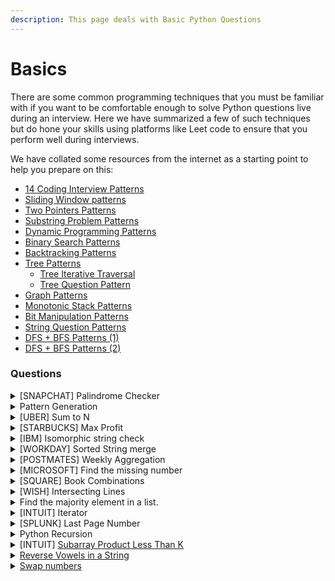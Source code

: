 ```yaml
---
description: This page deals with Basic Python Questions
---
```


# Basics

There are some common programming techniques that you must be familiar with if you want to be comfortable enough to solve Python questions live during an interview. Here we have summarized a few of such techniques but do hone your skills using platforms like Leet code to ensure that you perform well during interviews.

We have collated some resources from the internet as a starting point to help you prepare on this:

* [14 Coding Interview Patterns](https://hackernoon.com/14-patterns-to-ace-any-coding-interview-question-c5bb3357f6ed)
* [Sliding Window patterns](https://leetcode.com/problems/frequency-of-the-most-frequent-element/solutions/1175088/C++-Maximum-Sliding-Window-Cheatsheet-Template/)
* [Two Pointers Patterns](https://leetcode.com/discuss/study-guide/1688903/Solved-all-two-pointers-problems-in-100-days)
* [Substring Problem Patterns](https://leetcode.com/problems/minimum-window-substring/solutions/26808/Here-is-a-10-line-template-that-can-solve-most-'substring'-problems/)
* [Dynamic Programming Patterns](https://leetcode.com/discuss/study-guide/458695/Dynamic-Programming-Patterns)
* [Binary Search Patterns](https://leetcode.com/discuss/study-guide/786126/Python-Powerful-Ultimate-Binary-Search-Template.-Solved-many-problems)
* [Backtracking Patterns](https://leetcode.com/problems/permutations/solutions/18239/A-general-approach-to-backtracking-questions-in-Java-\(Subsets-Permutations-Combination-Sum-Palindrome-Partioning\)/)
* [Tree Patterns](https://leetcode.com/discuss/study-guide/937307/Iterative-or-Recursive-or-DFS-and-BFS-Tree-Traversal-or-In-Pre-Post-and-LevelOrder-or-Views)
  * [Tree Iterative Traversal](https://medium.com/leetcode-patterns/leetcode-pattern-0-iterative-traversals-on-trees-d373568eb0ec)
  * [Tree Question Pattern](https://leetcode.com/discuss/study-guide/2879240/TREE-QUESTION-PATTERN-2023-oror-TREE-STUDY-GUIDE)
* [Graph Patterns](https://leetcode.com/discuss/study-guide/655708/Graph-For-Beginners-Problems-or-Pattern-or-Sample-Solutions)
* [Monotonic Stack Patterns](https://leetcode.com/discuss/study-guide/2347639/A-comprehensive-guide-and-template-for-monotonic-stack-based-problems)
* [Bit Manipulation Patterns](https://leetcode.com/discuss/study-guide/3901862/All-Types-of-Patterns-for-Bits-Manipulations-and-How-to-use-it)
* [String Question Patterns](https://leetcode.com/discuss/study-guide/2001789/Collections-of-Important-String-questions-Pattern)
* [DFS + BFS Patterns (1)](https://medium.com/leetcode-patterns/leetcode-pattern-2-dfs-bfs-25-of-the-problems-part-2-a5b269597f52)
* [DFS + BFS Patterns (2)](https://medium.com/leetcode-patterns/leetcode-pattern-2-dfs-bfs-25-of-the-problems-part-2-a5b269597f52)

### Questions

<details>

<summary>[SNAPCHAT] Palindrome Checker</summary>

Given a string, determine whether any permutation of it is a palindrome.

For example, _carerac_ should return _true_, since it can be rearranged to form _racecar_, which is a palindrome. _sunset_ should return _false_, since there’s no rearrangement that can form a palindrome.

**Answer**

<pre class="language-python"><code class="lang-python"># A string can be a palindrome only if it has even pair of characters and at max 1 odd character
<strong>def palindrome(x):
</strong>    char_dict = {}
    for i in x:
# we will check if the element exists else we will add it to the dictionary
        try:
            char_dict[i] = char_dict[i] + 1
        except:
            char_dict.update({i:1})
 # next we will create a list of element counts and use list comprehension 
 # to check if odd element count is 1 and rest all even           
    check = list(char_dict.values())
    if (len([temp for temp in check if temp%2==1]) == 1 and len([temp for temp in check if temp%2==0]) > 1):
        return "palindrome"
    else:
        return "not palindrome"
    
print(palindrome("carerac"))
print(palindrome("abc"))
</code></pre>

</details>

<details>

<summary>Pattern Generation</summary>

Write a function to generate this pattern:\
1\
2 3\
4 5 6

Now change the code to output\
1\
1 2\
1 2 3

**Answer**

```python
def pyramid(n):
    counter = 1
    max = 1
    while(max<n):
        for i in range(max, max+counter): # for the second pattern change max to 1
            print(i, end=" ")
            max=max+1
        counter=counter+1
        print(" ")
    
pyramid(6)
```

</details>

<details>

<summary>[UBER] Sum to N</summary>

Given a list of positive integers, find all combinations that equal the value N.

Example:

_integers = \[2,3,5], target = 8,_

_output = \[\[2,2,2,2],\[2,3,3],\[3,5]]_

**Answer**

{% code overflow="wrap" %}
```python
# Ref: https://stackoverflow.com/questions/58415182/function-that-find-combination-of-values-that-sums-to-a-given-number

def a(lst, target):
    final_list = [] # list to store all the valid results
    
    def _a(idx, li):
        if target == sum(li): final_list.append(li)
        elif target < sum(li): return
        
        for u in range(idx, len(lst)):
            _a(u , li + [lst[u]]) # recursive call
        return final_list
    
    return _a(0, []) # initial call

a([2,3,5],8)ython
```
{% endcode %}

</details>

<details>

<summary>[STARBUCKS] Max Profit</summary>

Given a list of stock prices in ascending order by datetime, write a function that outputs the max profit by buying and selling at a specific interval.

_Example:_

_stock\_prices = \[10,5,20,32,25,12]_

_buy –> 5 sell –> 32_

**Answer**

```python
li = [10,5,20,32,25,12]
diff = 0
for i,j in enumerate(li):
    try:
        if(diff<(max(li[i+1:])-j)):
            diff = max(li[i+1:])-j
            buy = j
            sell = max(li[i+1:])
        print(j, max(li[i+1:]))
    except:
        print("end")
    
print(buy, sell, diff)
```

</details>

<details>

<summary>[IBM] Isomorphic string check</summary>

Write a function which will check if each character of string1 can be mapped to a unique character of string2.

_Example: string1 = ‘donut’ string2 = ‘fatty’_

_string\_map(string1, string2) == False # as n and u both get mapped to t_

_string1 = ‘enemy’ string2 = ‘enemy’_

_string\_map(string1, string2) == True # as e’s get mapped to e even though there is two e_

_string1 = ‘enemy’ string2 = ‘yneme’_

_string\_map(string1, string2) == False # as e’s dont get mapped uniquely_

**Answer**

```python
def string_map(string1, string2):    
    if(string1==string2):
        status = True
    elif(len(string1)!=len(string2)):
        status = False
    else:
        tempstore = {}
        for i,j in enumerate(string1):
            if(j in tempstore):               
                if(tempstore[j] != string2[i]):
                    status = False
                    break
            elif(string2[i] in tempstore.values()):
                    status = False
                    break
            else:
                tempstore[j] = string2[i]
                status = True
    return status

print(string_map('enemy', 'enemy'))
print(string_map('enemy', 'yneme'))
print(string_map('cat', 'ftt'))
print(string_map('ctt', 'fat'))
print(string_map('cat', 'fat'))
```

</details>

<details>

<summary>[WORKDAY] Sorted String merge</summary>

Given two sorted lists, write a function to merge them into one sorted list.

What’s the time complexity?

**Answer**

{% code overflow="wrap" %}
```python
def mergeArrays(arr1, arr2):
    
    n1 = len(arr1)
    n2 = len(arr2)
    arr3 = [None] * (n1 + n2)
    i = 0
    j = 0
    k = 0
    # Traverse both array
    while i < n1 and j < n2:     
        # Check if current element of first array is smaller than current element of second array. 
        # If yes, store first array element and increment first array index. Otherwise do same with second array
        
        if arr1[i] < arr2[j]:
            arr3[k] = arr1[i]
            k = k + 1
            i = i + 1
        else:
            arr3[k] = arr2[j]
            k = k + 1
            j = j + 1
     
    # Store remaining elements
    # of first array
    while i < n1:
        arr3[k] = arr1[i];
        k = k + 1
        i = i + 1
 
    # Store remaining elements
    # of second array
    while j < n2:
        arr3[k] = arr2[j];
        k = k + 1
        j = j + 1
    print("Array after merging")
    for i in range(n1 + n2):
        print(str(arr3[i]), end = " ")
 

arr1 = [1, 3, 5, 7]
arr2 = [2, 4, 6, 8]
mergeArrays(arr1, arr2)

# Next coming to the time complexity it is linear as the execution time of the algorithm grows in direct proportion to the size of the data set it is processing.
# For merging two arrays, we are always going to iterate through both of them no matter what, 
# so the number of iterations will always be m+n and the time complexity being O(m+n) where m = len(arr1) and n = len(arr2)
```
{% endcode %}

</details>

<details>

<summary>[POSTMATES] Weekly Aggregation</summary>

Given a list of timestamps in sequential order, return a list of lists grouped by week (7 days) using the first timestamp as the starting point.

_Example:_

_ts = \[ ‘2019-01-01’, ‘2019-01-02’, ‘2019-01-08’, ‘2019-02-01’, ‘2019-02-02’, ‘2019-02-05’, ]_

_output = \[ \[‘2019-01-01’, ‘2019-01-02’], \[‘2019-01-08’], \[‘2019-02-01’, ‘2019-02-02’], \[‘2019-02-05’] ]_

**Answer**

{% code overflow="wrap" %}
```python
ts = [
    '2019-01-01', 
    '2019-01-02',
    '2019-01-08', 
    '2019-02-01', 
    '2019-02-02',
    '2019-02-05',
]

from datetime import datetime as dt
from itertools import groupby

first = dt.strptime(inp[0], "%Y-%m-%d")
out = []

for k, g in groupby(ts, key=lambda d: (dt.strptime(d, "%Y-%m-%d") - first).days // 7 ):
    out.append(list(g))

print(out)
```
{% endcode %}

</details>

<details>

<summary>[MICROSOFT] Find the missing number</summary>

You have an array of integers of length n spanning 0 to n with one missing. Write a function that returns the missing number in the array

_Example:_

_nums = \[0,1,2,4,5] missingNumber(nums) -> 3_

Complexity of O(N) required.

**Answer**

```python
nums = [0,1,2,4,5]

for i in range(0,len(nums)+1):
    try:
        if(nums[i+1]-nums[i]>1):
            print("Missing nums --> ", i+1)
    except:
        pass
```

</details>

<details>

<summary>[SQUARE] Book Combinations</summary>

You have store credit of N dollars. However, you don’t want to walk a long distance with heavy books, but you want to spend all of your store credit.

Let’s say we have a list of books in the format of tuples where the first value is the price and the second value is the weight of the book -> (price,weight).

Write a function _optimal\_books_ to retrieve the combination allows you to spend all of your store credit while getting at least two books at the lowest weight.

_Note: you should spend all your credit and getting at least 2 books, If no such condition satisfied just return empty list._

_Example:_

```
N = 18
books = [(17,8), (9,4), (18,5), (11,9), (1,2), (13,7), (7,5), (3,6), (10,8)]

def optimal_books(N, books) -> [(17,8),(1,2)]
```

**Answer**

{% code overflow="wrap" %}
```python
# Let's take this step by step
import itertools

def optimal_books(N, books):
    print("(Price,Weight) details of books: ",books)
    print("Store Credit: ",N)
    final_books = [] # empty list to store the final books
    # sorting the books by weight as we need the lightest books
    sorted_books = sorted(books, key = lambda x:x[1]) 
    price = [i[0] for i in sorted_books] #list of prices sorted by weight
    
    for i in range(2,len(price)+1):
        templist = (list(itertools.combinations(price,i))) # generating all combinations of price
        res = [sum(j) for j in templist] # summing individual combination to get total price of each combination
        if N in res: # if the result matches traceback traceback and append the combination         
            tempbooks = (templist[res.index(N)])            
            for k in tempbooks:
                final_books.append(sorted_books[price.index(k)])            
            break
            
    return final_books
        
N = 18
books = [(17,8), (9,4), (18,5), (11,9), (1,2), (13,7), (7,5), (3,6), (10,8)]
print("Best Combination: ",optimal_books(N,books))
```
{% endcode %}

</details>

<details>

<summary>[WISH] Intersecting Lines</summary>

Say you are given a list of tuples where the first element is the slope of a line and the second element is the y-intercept of a line.

Write a function find\_intersecting to find which lines, if any, intersect with any of the others in the given x\_range.

_Example_

`tuple_list = [(2, 3), (-3, 5), (4, 6), (5, 7)] x_range = (0, 1)`

_Output_

`def find_intersecting(tuple_list, x_range) -> [(2,3), (-3,5)]`

**Answer**

```python
# for 2 lines to intersect the formulas used here are:
# y = mx + c
# x = (c2-c1)/(m1-m2)
# https://www.cuemath.com/geometry/intersection-of-two-lines/ Check this link for details of the formula

def intersectinglines(tuple_list,x_range):
    output=[]
    for i in range(len(tuple_list)):
        for j in range(i+1,len(tuple_list)):

            x = (tuple_list[j][1]-tuple_list[i][1])/(tuple_list[i][0]-tuple_list[j][0])
            y = tuple_list[j][1]*x+tuple_list[j][0]

            if x>=x_range[0] and x<=x_range[1]:
                output.extend([tuple_list[i],tuple_list[j]])
    return output

tuple_list = [(2, 3), (-3, 5), (4, 6), (5, 7)]
x_range = (0, 1)

intersectinglines(tuple_list, x_range)
```

</details>

<details>

<summary>Find the majority element in a list.</summary>

a = \[2,3,4,6, 6, 2,2] answer --> 2

**Answer**

```python
a = [2,3,4,6, 6, 2,2]

def major_ele(x):
    counter_dict = {}
    for i in a:
        if i not in counter_dict:
           counter_dict.update({i:1})
        else:
           counter_dict[i] =  counter_dict[i] + 1 
    for i,j in counter_dict.items():
        if j == max(list(counter_dict.values())):
            return i

print(major_ele(a))
```

</details>

<details>

<summary>[INTUIT] Iterator</summary>

Implement an iterator function which takes three iterators as the input and sorts them.

**Answer**

2 Solutions are provided below:

```python
import heapq

def sorted_merge(*iterators):
    # Use heapq.merge to merge and sort the input iterators
    sorted_iterator = heapq.merge(*iterators)
    
    # Return the sorted iterator
    return sorted_iterator

# Example usage:
if __name__ == "__main__":
    # Create three sorted iterators (lists in this case)
    iterator1 = iter([1, 3, 5, 7])
    iterator2 = iter([2, 4, 6, 8])
    iterator3 = iter([0, 9, 10])
    
    # Merge and sort the iterators
    sorted_iterator = sorted_merge(iterator1, iterator2, iterator3)
    
    # Iterate through the sorted values
    for value in sorted_iterator:
        print(value)

```

```python
def sort_iterators(it1, it2, it3):
  """Sorts three iterators.

  Args:
    it1: The first iterator.
    it2: The second iterator.
    it3: The third iterator.

  Returns:
    An iterator that yields the sorted elements of the three iterators.
  """
  # Create a list to store the elements of the three iterators.
  elements = []

  # Iterate over the three iterators and add the elements to the list.
  for element in it1:
    elements.append(element)
  for element in it2:
    elements.append(element)
  for element in it3:
    elements.append(element)

  # Sort the list.
  elements.sort()

  # Create an iterator that yields the elements of the sorted list.
  return iter(elements)
```

</details>

<details>

<summary>[SPLUNK] Last Page Number</summary>

We're given a string of integers that represent page numbers.

Write a function to return the last page number in the string. If the string of integers is not in correct page order, return the last number in order.

```
input = '12345'
output = 5

input = '12345678910111213'
output = 13

input = '1235678'
output = 3
```

**Answer**

```python
def get_last_page(int_string):
    print(int_string)
    count = 0
    counter2 = 0
    for i in int_string:
        count = count+1+counter2//10
        counter2 = counter2+1
        if(str(counter2)==int_string[count-1:count+counter2//10]):
            pass
        else:
            return counter2-1
```

</details>

<details>

<summary>Python Recursion</summary>

Explain Python recursion with an example.

**Answer**

Recursion is a programming technique that allows a function to call itself. This can be useful for solving problems that involve self-similar structures, such as trees and graphs.

```python
def factorial(n): # 6! = 6*3*2*1
  if(n==0 or n==1): # define the base case
    return 1
  return factorial(n-1)*n # recursively call the func

factorial(6)
```

This function works by calling itself recursively to calculate the factorial. The base cases are when n is 0 or 1, in which case the function simply returns n.

Recursion can be a powerful tool, but it is important to use it carefully. If a recursive function is not designed carefully, it can easily lead to stack overflows.

</details>

<details>

<summary>[INTUIT] <a href="https://leetcode.com/problems/subarray-product-less-than-k/">Subarray Product Less Than K</a></summary>

This was asked in INTUIT Sr. Data Scientist initial round using Glider

Given an array of integers `nums` and an integer `k`, return _the number of contiguous subarrays where the product of all the elements in the subarray is strictly less than_ `k`.

&#x20;**Example 1:**

<pre><code><strong>Input: nums = [10,5,2,6], k = 100
</strong><strong>Output: 8
</strong><strong>Explanation: The 8 subarrays that have product less than 100 are:
</strong>[10], [5], [2], [6], [10, 5], [5, 2], [2, 6], [5, 2, 6]
Note that [10, 5, 2] is not included as the product of 100 is not strictly less than k.
</code></pre>

**Example 2:**

<pre><code><strong>Input: nums = [1,2,3], k = 0
</strong><strong>Output: 0
</strong></code></pre>

&#x20;**Constraints:**

* `1 <= nums.length <= 3 * 104`
* `1 <= nums[i] <= 1000`
* `0 <= k <= 106`

**Answer**

You are not only required to solve the problem in a limited time frame (\~30mins) but the ask is also to ensure that the all test-cases pass and at least one of them fails if the code does not meet the required time complexity even if you get the required answer.

```python
class Solution:
    def numSubarrayProductLessThanK(self, nums: List[int], max_product: int) -> int:        
        result = 0
        for i in range(1, len(nums)):
            for j, l in enumerate(nums):
                temp = nums[j:j+i]
                res = 1
                for m in temp:
                    res = m*res
                if(res<max_product and len(temp)==i):
                    result +=1      
        return result
```

The above code fails some test cases as it has O(n^3) complexity. There is the two-pointer or inchworm approach given below which solves the problem along with taking care of the complexity. Click on the Leetcode link above and check the discussions if you want to understand it better:

```python
class Solution:
    def numSubarrayProductLessThanK(self, nums: List[int], max_product: int) -> int:        
        left = 0
        result = 0
        product = 1
        
        for right in range(len(nums)):
            product *= nums[right]
            
            if product >= max_product:
                while product >= max_product and left <= right:
                    product /= nums[left]
                    left += 1
            
            result += right - left + 1
        
        return result
```



</details>

<details>

<summary><a href="https://leetcode.com/problems/reverse-vowels-of-a-string/description/?envType=study-plan-v2&#x26;envId=leetcode-75">Reverse Vowels in a String</a></summary>

Given a string `s`, reverse only all the vowels in the string and return it.

The vowels are `'a'`, `'e'`, `'i'`, `'o'`, and `'u'`, and they can appear in both lower and upper cases, more than once.

**Example 1:**

<pre><code><strong>Input: s = "hello"
</strong><strong>Output: "holle"
</strong></code></pre>

**Example 2:**

<pre><code><strong>Input: s = "leetcode"
</strong><strong>Output: "leotcede"
</strong></code></pre>

**Answer**

This can be solved using the 2-pointer approach:

```python
class Solution:
    def reverseVowels(self, s: str) -> str:
        s = list(s)
        vow = "aeiouAEIOU"
        left = 0
        right = len(s)-1
        while left < right:
            if s[left] in vow and s[right] in vow:
                
                s[left], s[right] = s[right], s[left]
                
                left += 1; right -= 1
            
            elif s[left] not in vow:
                left += 1
            
            elif s[right] not in vow:
                right -= 1            
        return ''.join(s)
```

</details>

<details>

<summary><a href="https://leetcode.com/problems/move-zeroes/description/?envType=study-plan-v2&#x26;envId=leetcode-75">Swap numbers</a></summary>

Given an integer array `nums`, move all `0`'s to the end of it while maintaining the relative order of the non-zero elements.

**Note** that you must do this in-place without making a copy of the array.

**Example:**

<pre><code><strong>Input: nums = [0,1,0,3,12]
</strong><strong>Output: [1,3,12,0,0]
</strong></code></pre>

**Answer**

```python
class Solution:
    def moveZeroes(self, nums: list) -> None:
        slow = 0
        for fast in range(len(nums)):
            if nums[fast] != 0 and nums[slow] == 0:
                nums[slow], nums[fast] = nums[fast], nums[slow]

            # wait while we find a non-zero element to
            # swap with you
            if nums[slow] != 0:
                slow += 1
```

**Algorithm complexity:**\
_Time complexity: O(n)_. Our fast pointer does not visit the same spot twice.\
_Space complexity: O(1)_. All operations are made in-place

</details>
